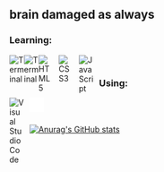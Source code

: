 ## brain damaged as always  <br />

### Learning:  

[<img align="left" alt="Terminal" width="26px" src="https://static.cdnlogo.com/logos/c/27/c.svg" />](#)
[<img align="left" alt="Terminal" width="26px" src="https://upload.wikimedia.org/wikipedia/commons/c/c3/Python-logo-notext.svg" />](#)
[<img align="left" alt="HTML5" width="26px" src="https://cdn.jsdelivr.net/gh/devicons/devicon/icons/html5/html5-original.svg" style="padding-right:10px;" />](#)
[<img align="left" alt="CSS3" width="26px" src="https://cdn.jsdelivr.net/gh/devicons/devicon/icons/css3/css3-original.svg" style="padding-right:10px;" />](#)
[<img align="left" alt="JavaScript" width="26px" src="https://cdn.jsdelivr.net/gh/devicons/devicon/icons/javascript/javascript-original.svg" style="padding-right:10px;" />](#)  

<br />

### Using:  
[<img align="left" alt="Visual Studio Code" width="26px" src="https://cdn.jsdelivr.net/gh/devicons/devicon/icons/vscode/vscode-original.svg" style="padding-right:10px;" />](#)
[<img align="left" alt="Terminal" width="26px" src="./img/terminal.svg" />](#)



<br />
<br />

[![Anurag's GitHub stats](https://github-readme-stats.vercel.app/api?username=archivine)](https://vaul-is-a-huge-nig.ga)
